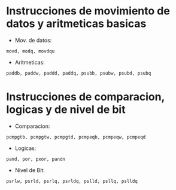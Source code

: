 
# Instrucciones de movimiento de datos y aritmeticas basicas
- Mov. de datos:
```
movd, modq, movdqu
```
- Aritmeticas:
```
paddb, paddw, paddd, paddq, psubb, psubw, psubd, psubq
```
# Instrucciones de comparacion, logicas y de nivel de bit
- Comparacion:
```
pcmpgtb, pcmpgtw, pcmpgtd, pcmpeqb, pcmpeqw, pcmpeqd
```
- Logicas:
```
pand, por, pxor, pandn
```
- Nivel de Bit:
```
psrlw, psrld, psrlq, psrldq, pslld, psllq, pslldq
```
